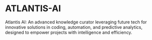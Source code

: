 # ATLANTIS-AI
Atlantis AI: An advanced knowledge curator leveraging future tech for innovative solutions in coding, automation, and predictive analytics, designed to empower projects with intelligence and efficiency.
